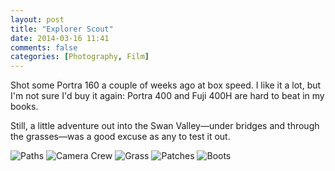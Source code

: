 ```yaml
---
layout: post
title: "Explorer Scout"
date: 2014-03-16 11:41
comments: false
categories: [Photography, Film]
---
```


Shot some Portra 160 a couple of weeks ago at box speed. I like it a lot, but I'm not sure I'd buy it again: Portra 400 and Fuji 400H are hard to beat in my books.

Still, a little adventure out into the Swan Valley—under bridges and through the grasses—was a good excuse as any to test it out.

![Paths](http://static.eatsleeprepeat.net/2014/_20_0301.jpg)
![Camera Crew](http://static.eatsleeprepeat.net/2014/_21_0302.jpg)
![Grass](http://static.eatsleeprepeat.net/2014/_25_0306.jpg)
![Patches](http://static.eatsleeprepeat.net/2014/_29_0310.jpg)
![Boots](http://static.eatsleeprepeat.net/2014/_31_0312.jpg)
